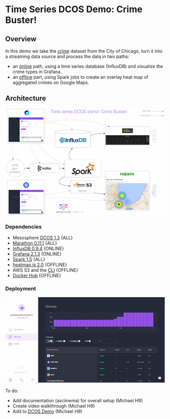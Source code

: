 # Time Series DCOS Demo: Crime Buster!

## Overview

In this demo we take the [crime](https://data.cityofchicago.org/Public-Safety/Crimes-2001-to-present/ijzp-q8t2) dataset from the City of Chicago, turn it into a streaming data source and process the data in two paths:

- an [online](online/) path, using a time series database (InfluxDB) and visualize the crime types in Grafana.
- an [offline](offline/) part, using Spark jobs to create an overlay heat map of aggregated crimes on Google Maps.

## Architecture

![Architecture](img/architecture-overview.png)

### Dependencies

- Mesosphere [DCOS 1.3](https://mesosphere.com/product/) {ALL}
 - [Marathon 0.11.1](https://mesosphere.github.io/marathon/) {ALL}
 - [InfluxDB 0.9.4](https://influxdb.com/) {ONLINE}
 - [Grafana 2.1.3](http://grafana.org/) {ONLINE}
 - [Spark 1.5](https://spark.apache.org/) {ALL}
- [heatmap.js 2.0](http://www.patrick-wied.at/static/heatmapjs/) {OFFLINE}
- AWS S3 and the [CLI](http://aws.amazon.com/documentation/cli/) {OFFLINE}
- [Docker Hub](https://hub.docker.com/r/mhausenblas/tsdemo-offline-reporting-ui/) {OFFLINE}

### Deployment

![DCOS dashboard](img/dcos-dashboard.png)

To do:

- Add documentation (asciinema) for overall setup (Michael H9)
- Create video walkthrough (Michael H9)
- Add to [DCOS Demo](http://demo.datacenter-os.info/) (Michael H9)

